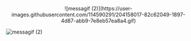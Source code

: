 <div align="center" width="50">
  ![messagif (2)](https://user-images.githubusercontent.com/114590291/204158017-82c62049-1897-4d87-abb9-7e8eb57ea8a4.gif)
</div>







![messagif (2)](https://user-images.githubusercontent.com/114590291/204158038-febb6de3-5f03-4c5a-9657-aff6182fa4d1.gif)
